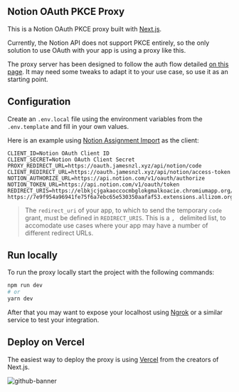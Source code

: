 ## Notion OAuth PKCE Proxy

This is a Notion OAuth PKCE proxy built with [Next.js](https://nextjs.org).

Currently, the Notion API does not support PKCE entirely, so the only solution to use OAuth with your app is using a proxy like this.

The proxy server has been designed to follow the auth flow detailed [on this page](https://jamesnzl.notion.site/notion-assignment-import-c3a8c6f233de439e8f5e903826e78bd9). It may need some tweaks to adapt it to your use case, so use it as an starting point.

## Configuration

Create an `.env.local` file using the environment variables from the `.env.template` and fill in your own values.

Here is an example using [Notion Assignment Import](https://github.com/JamesNZL/notion-assignment-import) as the client:

```
CLIENT_ID=Notion OAuth Client ID
CLIENT_SECRET=Notion OAuth Client Secret
PROXY_REDIRECT_URL=https://oauth.jamesnzl.xyz/api/notion/code
CLIENT_REDIRECT_URL=https://oauth.jamesnzl.xyz/api/notion/access-token
NOTION_AUTHORIZE_URL=https://api.notion.com/v1/oauth/authorize
NOTION_TOKEN_URL=https://api.notion.com/v1/oauth/token
REDIRECT_URIS=https://elbkjcjgakaoccocmbglokgmalkoacie.chromiumapp.org/oauth, https://7e9f954a96941fe75f6a7ebc65e530350aafaf53.extensions.allizom.org/oauth
```

> The `redirect_uri` of your app, to which to send the temporary `code` grant, must be defined in `REDIRECT_URIS`. This is a `, ` delimited list, to accomodate use cases where your app may have a number of different redirect URLs.

## Run locally

To run the proxy locally start the project with the following commands:

```bash
npm run dev
# or
yarn dev
```

After that you may want to expose your localhost using [Ngrok](https://ngrok.com) or a similar service to test your integration.

## Deploy on Vercel

The easiest way to deploy the proxy is using [Vercel](https://vercel.com) from the creators of Next.js.

![github-banner](https://user-images.githubusercontent.com/42417619/167178913-14d05f08-7364-4440-8423-792ff5ab838d.png)

